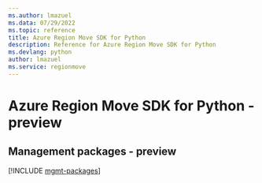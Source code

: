 ```yaml
---
ms.author: lmazuel
ms.data: 07/29/2022
ms.topic: reference
title: Azure Region Move SDK for Python
description: Reference for Azure Region Move SDK for Python
ms.devlang: python
author: lmazuel
ms.service: regionmove
---
```

# Azure Region Move SDK for Python - preview

## Management packages - preview
[!INCLUDE [mgmt-packages](region-move-mgmt-index.md)]